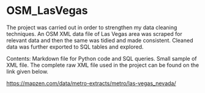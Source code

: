 # OSM_LasVegas

The project was carried out in order to strengthen my data cleaning techniques. An OSM XML data file of Las Vegas area was scraped for relevant data and then the same was tidied and made consistent. Cleaned data was further exported to SQL tables and explored. 

Contents:
Markdown file for Python code and SQL queries.
Small sample of XML file. The complete raw XML file used in the project can be found on the link given below. 

https://mapzen.com/data/metro-extracts/metro/las-vegas_nevada/